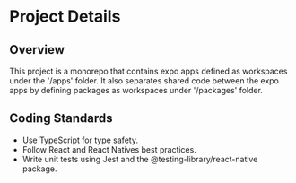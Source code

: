 # Project Details

## Overview
This project is a monorepo that contains expo apps defined as workspaces under the '<projectRoot>/apps' folder.
It also separates shared code between the expo apps by defining packages as workspaces under '<projectRoot>/packages' folder.

## Coding Standards
- Use TypeScript for type safety.
- Follow React and React Natives best practices.
- Write unit tests using Jest and the @testing-library/react-native package.